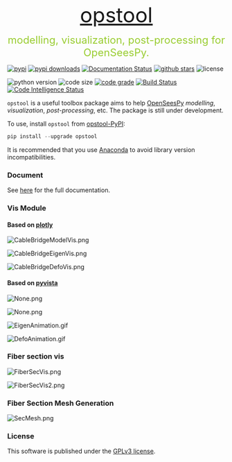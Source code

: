 <p align="center">
  <font size=7><a href="https://github.com/yexiang1992/opstool">opstool</a></font>
  <p align="center"><font size=5 color=YellowGreen>modelling, visualization, post-processing for OpenSeesPy.</font></p>
</p>

[![pypi](https://img.shields.io/pypi/v/opstool)](https://pypi.org/project/opstool/)
[![pypi downloads](https://img.shields.io/pypi/dm/opstool)](https://pypi.org/project/opstool/)
[![Documentation Status](https://readthedocs.org/projects/opstool/badge/?version=latest)](https://opstool.readthedocs.io/en/latest/?badge=latest)
[![github stars](https://img.shields.io/github/stars/yexiang1992/opstool?style=social)](https://github.com/yexiang1992/opstool)
![license](https://img.shields.io/github/license/yexiang1992/opstool)

![python version](https://img.shields.io/pypi/pyversions/opstool)
![code size](https://img.shields.io/github/languages/code-size/yexiang1992/opstool)
[![code grade](https://img.shields.io/codefactor/grade/github/yexiang1992/opstool)](https://www.codefactor.io/repository/github/yexiang1992/opstool)
[![Build Status](https://scrutinizer-ci.com/g/yexiang1992/opstool/badges/build.png?b=master)](https://scrutinizer-ci.com/g/yexiang1992/opstool/build-status/master)
[![Code Intelligence Status](https://scrutinizer-ci.com/g/yexiang1992/opstool/badges/code-intelligence.svg?b=master)](https://scrutinizer-ci.com/code-intelligence)

``opstool`` is a useful toolbox package aims to help [OpenSeesPy](https://openseespydoc.readthedocs.io/en/latest/) *modelling*, *visualization*, *post-processing*, etc. 
The package is still under development.

To use, install `opstool` from [opstool-PyPI](https://pypi.org/project/opstool/):

```python
pip install --upgrade opstool
```

It is recommended that you use [Anaconda](https://www.anaconda.com/) to avoid library version incompatibilities.

### Document

See [here](https://opstool.readthedocs.io/en/latest/index.html) for the full documentation.

### Vis Module

#### Based on [plotly](https://plotly.com/python/)

![CableBridgeModelVis.png](https://s2.loli.net/2022/12/02/iPhmRDaO83AVkbv.png)

![CableBridgeEigenVis.png](https://s2.loli.net/2022/12/02/3UzvQldb8CSIYJw.png)

![CableBridgeDefoVis.png](https://s2.loli.net/2022/12/02/qV2XzOkiMQTRl5D.png)

#### Based on [pyvista](https://docs.pyvista.org/)

![None.png](https://s2.loli.net/2022/12/07/TElXvIoDZFAfysc.png)

![None.png](https://s2.loli.net/2022/12/07/bMqL2kKHpN4XBeZ.png)

![EigenAnimation.gif](https://s2.loli.net/2022/12/07/akOEebwrNZCuj2V.gif)

![DefoAnimation.gif](https://s2.loli.net/2022/12/07/KVEYO6eC8hlWvXg.gif)

### Fiber section vis

![FiberSecVis.png](https://s2.loli.net/2022/12/03/jwvVecT3GCWbdBI.png)

![FiberSecVis2.png](https://s2.loli.net/2022/12/03/NQ5VOA6iUFtY9af.png)

### Fiber Section Mesh Generation

![SecMesh.png](https://s2.loli.net/2022/12/03/Jla3yTh1QxVZ9pk.png) 

### License

This software is published under the [GPLv3 license](https://www.gnu.org/licenses/gpl-3.0.en.html).